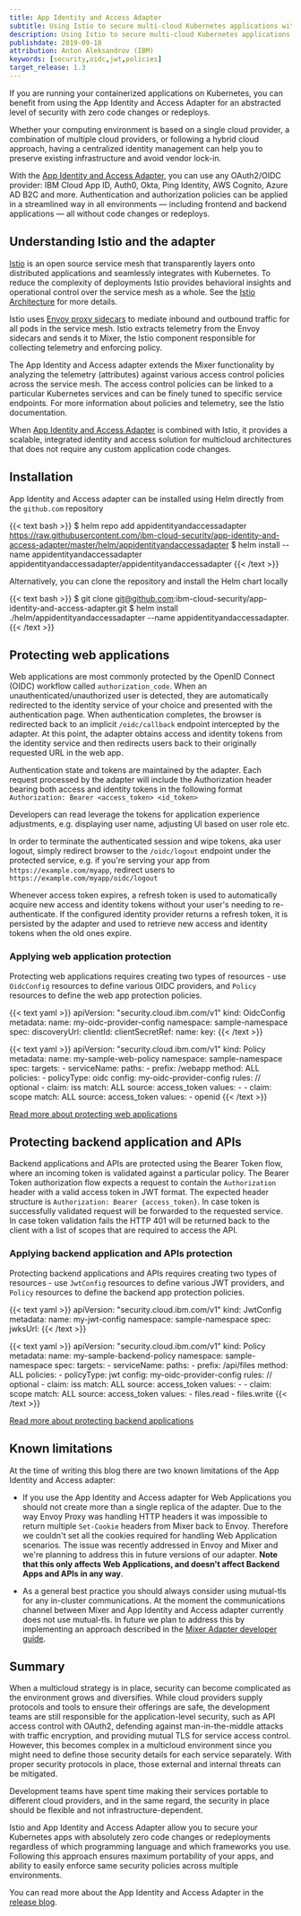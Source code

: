 ```yaml
---
title: App Identity and Access Adapter
subtitle: Using Istio to secure multi-cloud Kubernetes applications with zero code changes
description: Using Istio to secure multi-cloud Kubernetes applications with zero code changes.
publishdate: 2019-09-18
attribution: Anton Aleksandrov (IBM)
keywords: [security,oidc,jwt,policies]
target_release: 1.3
---
```


If you are running your containerized applications on Kubernetes, you can benefit from using the App Identity and Access Adapter for an abstracted level of security with zero code changes or redeploys.

Whether your computing environment is based on a single cloud provider, a combination of multiple cloud providers, or following a hybrid cloud approach, having a centralized identity management can help you to preserve existing infrastructure and avoid vendor lock-in.

With the [App Identity and Access Adapter](https://github.com/ibm-cloud-security/app-identity-and-access-adapter), you can use any OAuth2/OIDC provider: IBM Cloud App ID, Auth0, Okta, Ping Identity, AWS Cognito, Azure AD B2C and more. Authentication and authorization policies can be applied in a streamlined way in all environments — including frontend and backend applications — all without code changes or redeploys.

## Understanding Istio and the adapter

[Istio](/ko/docs/concepts/what-is-istio/) is an open source service mesh that
transparently layers onto distributed applications and seamlessly integrates
with Kubernetes. To reduce the complexity of deployments Istio provides
behavioral insights and operational control over the service mesh as a whole.
See the [Istio Architecture](/ko/docs/ops/deployment/architecture/) for more details.

Istio uses [Envoy proxy sidecars](/blog/2019/data-plane-setup/) to mediate inbound and outbound traffic for all pods in the service mesh. Istio extracts telemetry from the Envoy sidecars and sends it to Mixer, the Istio component responsible for collecting telemetry and enforcing policy.

The App Identity and Access adapter extends the Mixer functionality by analyzing the telemetry (attributes) against various access control policies across the service mesh. The access control policies can be linked to a particular Kubernetes services and can be finely tuned to specific service endpoints. For more information about policies and telemetry, see the Istio documentation.

When [App Identity and Access Adapter](https://github.com/ibm-cloud-security/app-identity-and-access-adapter) is combined with Istio, it provides a scalable, integrated identity and access solution for multicloud architectures that does not require any custom application code changes.

## Installation

App Identity and Access adapter can be installed using Helm directly from the `github.com` repository

{{< text bash >}}
$ helm repo add appidentityandaccessadapter https://raw.githubusercontent.com/ibm-cloud-security/app-identity-and-access-adapter/master/helm/appidentityandaccessadapter
$ helm install --name appidentityandaccessadapter appidentityandaccessadapter/appidentityandaccessadapter
{{< /text >}}

Alternatively, you can clone the repository and install the Helm chart locally

{{< text bash >}}
$ git clone git@github.com:ibm-cloud-security/app-identity-and-access-adapter.git
$ helm install ./helm/appidentityandaccessadapter --name appidentityandaccessadapter.
{{< /text >}}

## Protecting web applications

Web applications are most commonly protected by the OpenID Connect (OIDC) workflow called `authorization_code`. When an unauthenticated/unauthorized user is detected, they are automatically redirected to the identity service of your choice and presented with the authentication page. When authentication completes, the browser is redirected back to an implicit `/oidc/callback` endpoint intercepted by the adapter. At this point, the adapter obtains access and identity tokens from the identity service and then redirects users back to their originally requested URL in the web app.

Authentication state and tokens are maintained by the adapter. Each request processed by the adapter will include the Authorization header bearing both access and identity tokens in the following format `Authorization: Bearer <access_token> <id_token>`

Developers can read leverage the tokens for application experience adjustments, e.g. displaying user name, adjusting UI based on user role etc.

In order to terminate the authenticated session and wipe tokens, aka user logout, simply redirect browser to the `/oidc/logout` endpoint under the protected service, e.g. if you're serving your app from `https://example.com/myapp`, redirect users to `https://example.com/myapp/oidc/logout`

Whenever access token expires, a refresh token is used to automatically acquire new access and identity tokens without your user's needing to re-authenticate. If the configured identity provider returns a refresh token, it is persisted by the adapter and used to retrieve new access and identity tokens when the old ones expire.

### Applying web application protection

Protecting web applications requires creating two types of resources - use `OidcConfig` resources to define various OIDC providers, and `Policy` resources to define the web app protection policies.

{{< text yaml >}}
apiVersion: "security.cloud.ibm.com/v1"
kind: OidcConfig
metadata:
    name: my-oidc-provider-config
    namespace: sample-namespace
spec:
    discoveryUrl: <discovery-url-from-oidc-provider>
    clientId: <client-id-from-oidc-provider>
    clientSecretRef:
        name: <kubernetes-secret-name>
        key: <kubernetes-secret-key>
{{< /text >}}

{{< text yaml >}}
apiVersion: "security.cloud.ibm.com/v1"
kind: Policy
metadata:
    name: my-sample-web-policy
    namespace: sample-namespace
spec:
    targets:
    - serviceName: <kubernetes-service-name-to-protect>
        paths:
        - prefix: /webapp
            method: ALL
            policies:
            - policyType: oidc
                config: my-oidc-provider-config
                rules: // optional
                - claim: iss
                    match: ALL
                    source: access_token
                    values:
                    - <expected-issuer-id>
                - claim: scope
                    match: ALL
                    source: access_token
                    values:
                    - openid
{{< /text >}}

[Read more about protecting web applications](https://github.com/ibm-cloud-security/app-identity-and-access-adapter)

## Protecting backend application and APIs

Backend applications and APIs are protected using the Bearer Token flow, where an incoming token is validated against a particular policy. The Bearer Token authorization flow expects a request to contain the `Authorization` header with a valid access token in JWT format. The expected header structure is `Authorization: Bearer {access_token}`. In case token is successfully validated request will be forwarded to the requested service. In case token validation fails the HTTP 401 will be returned back to the client with a list of scopes that are required to access the API.

### Applying backend application and APIs protection

Protecting backend applications and APIs requires creating two types of resources - use `JwtConfig` resources to define various JWT providers, and `Policy` resources to define the backend app protection policies.

{{< text yaml >}}
apiVersion: "security.cloud.ibm.com/v1"
kind: JwtConfig
metadata:
    name: my-jwt-config
    namespace: sample-namespace
spec:
    jwksUrl: <the-jwks-url>
{{< /text >}}

{{< text yaml >}}
apiVersion: "security.cloud.ibm.com/v1"
kind: Policy
metadata:
    name: my-sample-backend-policy
    namespace: sample-namespace
spec:
    targets:
    - serviceName: <kubernetes-service-name-to-protect>
        paths:
        - prefix: /api/files
            method: ALL
            policies:
            - policyType: jwt
                config: my-oidc-provider-config
                rules: // optional
                - claim: iss
                    match: ALL
                    source: access_token
                    values:
                    - <expected-issuer-id>
                - claim: scope
                    match: ALL
                    source: access_token
                    values:
                    - files.read
                    - files.write
{{< /text >}}

[Read more about protecting backend applications](https://github.com/ibm-cloud-security/app-identity-and-access-adapter)

## Known limitations

At the time of writing this blog there are two known limitations of the App Identity and Access adapter:

- If you use the App Identity and Access adapter for Web Applications you should not create more than a single replica of the adapter. Due to the way Envoy Proxy was handling HTTP headers it was impossible to return multiple `Set-Cookie` headers from Mixer back to Envoy. Therefore we couldn't set all the cookies required for handling Web Application scenarios. The issue was recently addressed in Envoy and Mixer and we're planning to address this in future versions of our adapter. **Note that this only affects Web Applications, and doesn't affect Backend Apps and APIs in any way**.

- As a general best practice you should always consider using mutual-tls for any in-cluster communications. At the moment the communications channel between Mixer and App Identity and Access adapter currently does not use mutual-tls. In future we plan to address this by implementing an approach described in the [Mixer Adapter developer guide](https://github.com/istio/istio/wiki/Mixer-Out-of-Process-Adapter-Walkthrough#step-7-encrypt-connection-between-mixer-and-grpc-adapter).

## Summary

When a multicloud strategy is in place, security can become complicated as the environment grows and diversifies. While cloud providers supply protocols and tools to ensure their offerings are safe, the development teams are still responsible for the application-level security, such as API access control with OAuth2, defending against man-in-the-middle attacks with traffic encryption, and providing mutual TLS for service access control. However, this becomes complex in a multicloud environment since you might need to define those security details for each service separately. With proper security protocols in place, those external and internal threats can be mitigated.

Development teams have spent time making their services portable to different cloud providers, and in the same regard, the security in place should be flexible and not infrastructure-dependent.

Istio and App Identity and Access Adapter allow you to secure your Kubernetes apps with absolutely zero code changes or redeployments regardless of which programming language and which frameworks you use. Following this approach ensures maximum portability of your apps, and ability to easily enforce same security policies across multiple environments.

You can read more about the App Identity and Access Adapter in the [release blog](https://www.ibm.com/cloud/blog/using-istio-to-secure-your-multicloud-kubernetes-applications-with-zero-code-change).
